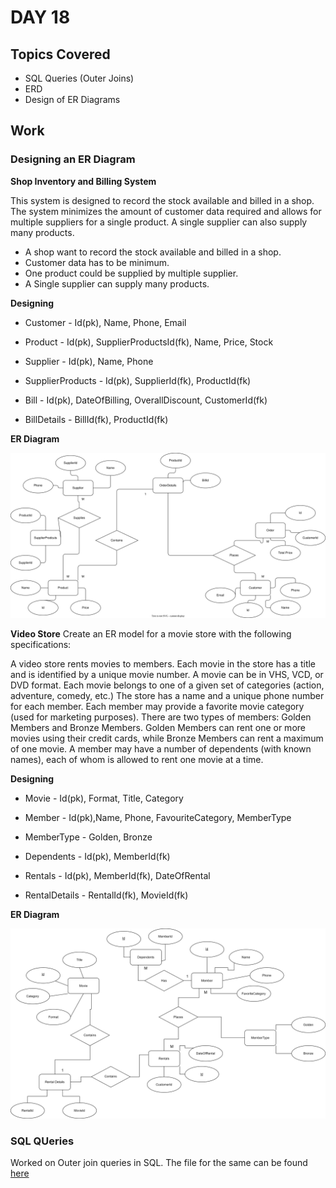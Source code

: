 # DAY 18

## Topics Covered

- SQL Queries (Outer Joins)
- ERD
- Design of ER Diagrams


## Work

### Designing an ER Diagram

**Shop Inventory and Billing System**

This system is designed to record the stock available and billed in a shop. The system minimizes the amount of customer data required and allows for multiple suppliers for a single product. A single supplier can also supply many products.

* A shop want to record the stock available and billed in a shop.
* Customer data has to be minimum.
* One product could be supplied by multiple supplier.
* A Single supplier can supply many products.


**Designing**

- Customer - Id(pk), Name, Phone, Email

- Product - Id(pk), SupplierProductsId(fk), Name, Price, Stock

- Supplier - Id(pk), Name, Phone

- SupplierProducts - Id(pk), SupplierId(fk), ProductId(fk)

- Bill - Id(pk), DateOfBilling, OverallDiscount, CustomerId(fk) 

- BillDetails - BillId(fk), ProductId(fk)


**ER Diagram**

![ERD](./ERD.svg)


**Video Store**
Create an ER model for a movie store with the following specifications:

A video store rents movies to members.
Each movie in the store has a title and is identified by a unique movie number.
A movie can be in VHS, VCD, or DVD format.
Each movie belongs to one of a given set of categories (action, adventure, comedy, etc.)
The store has a name and a unique phone number for each member.
Each member may provide a favorite movie category (used for marketing purposes).
There are two types of members: Golden Members and Bronze Members.
Golden Members can rent one or more movies using their credit cards, while Bronze Members can rent a maximum of one movie.
A member may have a number of dependents (with known names), each of whom is allowed to rent one movie at a time.


**Designing**

- Movie - Id(pk), Format, Title, Category

- Member - Id(pk),Name, Phone, FavouriteCategory, MemberType

- MemberType - Golden, Bronze

- Dependents - Id(pk), MemberId(fk)

- Rentals - Id(pk), MemberId(fk), DateOfRental

- RentalDetails - RentalId(fk), MovieId(fk)


**ER Diagram**

![ERD](./Day18VideoStoreERD.svg)


### SQL QUeries

Worked on Outer join queries in SQL. The file for the same can be found [here](./Day18SQLQueries.sql)